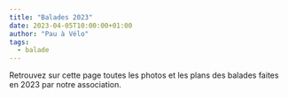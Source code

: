 ```yaml
---
title: "Balades 2023"
date: 2023-04-05T10:00:00+01:00
author: "Pau à Vélo"
tags:
  - balade
---
```

Retrouvez sur cette page toutes les photos et les plans des balades faites en 2023 par notre association.
